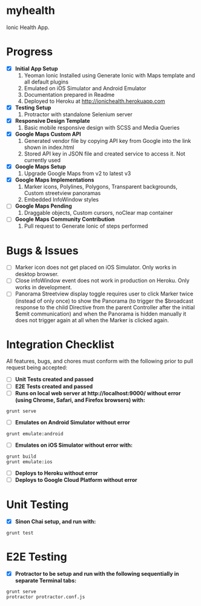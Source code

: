 myhealth
========

Ionic Health App. 

Progress
========
    
- [x] **Initial App Setup**
  1. Yeoman Ionic Installed using Generate Ionic with Maps template and all default plugins
  2. Emulated on iOS Simulator and Android Emulator
  3. Documentation prepared in Readme
  4. Deployed to Heroku at http://ionichealth.herokuapp.com
- [x] **Testing Setup**
  1. Protractor with standalone Selenium server
- [x] **Responsive Design Template**
  1. Basic mobile responsive design with SCSS and Media Queries
- [x] **Google Maps Custom API**
  1. Generated vendor file by copying API key from Google into the link shown in index.html
  2. Stored API key in JSON file and created service to access it. Not currently used
- [x] **Google Maps Setup**
  1. Upgrade Google Maps from v2 to latest v3
- [x] **Google Maps Implementations**
  1. Marker icons, Polylines, Polygons, Transparent backgrounds, Custom streetview panoramas
  2. Embedded InfoWindow styles
- [ ] **Google Maps Pending**
  1. Draggable objects, Custom cursors, noClear map container
- [ ] **Google Maps Community Contribution**
  1. Pull request to Generate Ionic of steps performed

Bugs & Issues
========
- [ ] Marker icon does not get placed on iOS Simulator. Only works in desktop browser.
- [ ] Close infoWindow event does not work in production on Heroku. Only works in development.
- [ ] Panorama Streetview display toggle requires user to click Marker twice (instead of only once) to show the Panorama (to trigger the $broadcast response to the child Directive from the parent Controller after the initial $emit communication) and when the Panorama is hidden manually it does not trigger again at all when the Marker is clicked again.

Integration Checklist
=====================
All features, bugs, and chores must conform with the following prior to pull request being accepted:
- [ ] **Unit Tests created and passed**
- [ ] **E2E Tests created and passed**
- [ ] **Runs on local web server at http://localhost:9000/ without error (using Chrome, Safari, and Firefox browsers) with:**
```
grunt serve
```
- [ ] **Emulates on Android Simulator without error**
```
grunt emulate:android
```
- [ ] **Emulates on iOS Simulator without error with:**
```
grunt build
grunt emulate:ios
```
- [ ] **Deploys to Heroku without error**
- [ ] **Deploys to Google Cloud Platform without error**

Unit Testing
============
- [x] **Sinon Chai setup, and run with:**
```
grunt test
```

E2E Testing
===========
- [x] **Protractor to be setup and run with the following sequentially in separate Terminal tabs:**
```
grunt serve 
protractor protractor.conf.js
```